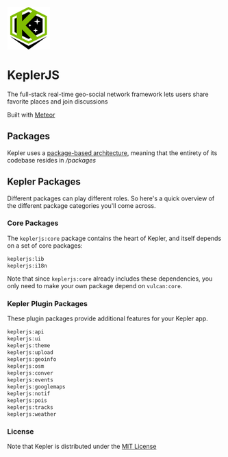![KeplerJs](./keplerjs.png)

# KeplerJS

The full-stack real-time geo-social network framework
lets users share favorite places and join discussions


Built with [Meteor](http://meteor.com)

## Packages
Kepler uses a [package-based architecture](http://experimentsinmeteor.com/package-based-architecture/), meaning that the entirety of its codebase resides in */packages*

## Kepler Packages

Different packages can play different roles. So here's a quick overview of the different package categories you'll come across. 

### Core Packages

The `keplerjs:core` package contains the heart of Kepler, and itself depends on a set of core packages:

```
keplerjs:lib
keplerjs:i18n
```

Note that since `keplerjs:core` already includes these dependencies, you only need to make your own package depend on `vulcan:core`. 

### Kepler Plugin Packages

These plugin packages provide additional features for your Kepler app.

```
keplerjs:api
keplerjs:ui
keplerjs:theme
keplerjs:upload
keplerjs:geoinfo
keplerjs:osm
keplerjs:conver
keplerjs:events
keplerjs:googlemaps
keplerjs:notif
keplerjs:pois
keplerjs:tracks
keplerjs:weather
```
### License
Note that Kepler is distributed under the [MIT License](http://opensource.org/licenses/MIT)